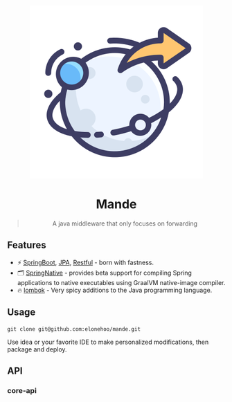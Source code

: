 <div align="center">

<img src="./public/logo.svg">

</div>

<div align="center">

<h1>Mande</h1>

</div>

<div align="center">

>A java middleware that only focuses on forwarding

</div>

## Features

- ⚡️ [SpringBoot](https://github.com/spring-projects/spring-boot), [JPA](https://github.com/spring-projects/spring-data-jpa), [Restful](https://github.com/elonehoo/restful-return) - born with fastness.
- 🗂 [SpringNative](https://github.com/spring-projects-experimental/spring-native) - provides beta support for compiling Spring applications to native executables using GraalVM native-image compiler.
- 🔥 [lombok](https://github.com/projectlombok/lombok) - Very spicy additions to the Java programming language.

## Usage

```shell
git clone git@github.com:elonehoo/mande.git
```

Use idea or your favorite IDE to make personalized modifications, then package and deploy.

## API

### core-api


